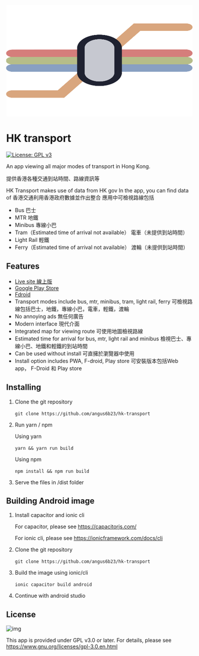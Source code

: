 <div align = center>
<img src="https://raw.githubusercontent.com/angus6b23/hk-transport/master/assets/logo.svg" width="800" height="300" alt="hk-transport-logo">
</div>

# HK transport

[![License: GPL v3](https://img.shields.io/badge/License-GPLv3-blue.svg)](https://www.gnu.org/licenses/gpl-3.0)

An app viewing all major modes of transport in Hong Kong.

提供香港各種交通到站時間、路線資訊等

HK Transport makes use of data from HK gov
In the app, you can find data of
香港交通利用香港政府數據並作出整合
應用中可檢視路線包括

- Bus 巴士
- MTR 地鐵
- Minibus 專線小巴
- Tram（Estimated time of arrival not available）
電車（未提供到站時間）
- Light Rail 輕鐵
- Ferry（Estimated time of arrival not available）
渡輪（未提供到站時間）


## Features

-   [Live site 線上版](https://hk-transport.12a.app)
-   [Google  Play Store](https://play.google.com/store/apps/details?id=app.hkTransport)
-   [Fdroid](https://f-droid.org/zh_Hant/packages/app.hkTransport/)
-   Transport modes include bus, mtr, minibus, tram, light rail, ferry 
可檢視路線包括巴士，地鐵，專線小巴，電車，輕鐵，渡輪
-   No annoying ads
無任何廣告
-   Modern interface
現代介面
-   Integrated map for viewing route
可使用地圖檢視路線
-   Estimated time for arrival for bus, mtr, light rail and minibus 檢視巴士、專線小巴、地鐵和輕鐵的到站時間
-   Can be used without install
可直擁於瀏覽器中使用
-   Install option includes PWA, F-droid, Play store
可安裝版本包括Web app， F-Droid 和 Play store

## Installing

1.  Clone the git repository

    `git clone https://github.com/angus6b23/hk-transport`

2.  Run yarn / npm

    Using yarn

    `yarn && yarn run build`

    Using npm

    `npm install && npm run build`

3.  Serve the files in /dist folder

## Building Android image

1. Install capacitor and ionic cli

    For capacitor, please see https://capacitorjs.com/

    For ionic cli, please see https://ionicframework.com/docs/cli

2. Clone the git repository

    `git clone https://github.com/angus6b23/hk-transport`

3. Build the image using ionic/cli

    `ionic capacitor build android`

4. Continue with android studio

## License
![img](https://www.gnu.org/graphics/gplv3-or-later.svg)

This app is provided under GPL v3.0 or later. For details, please see https://www.gnu.org/licenses/gpl-3.0.en.html
